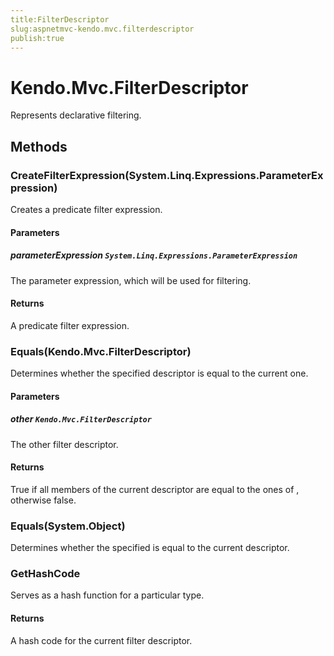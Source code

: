 ```yaml
---
title:FilterDescriptor
slug:aspnetmvc-kendo.mvc.filterdescriptor
publish:true
---
```


# Kendo.Mvc.FilterDescriptor

Represents declarative filtering.

## Methods

### CreateFilterExpression(System.Linq.Expressions.ParameterExpression)
Creates a predicate filter expression.

#### Parameters

##### parameterExpression `System.Linq.Expressions.ParameterExpression`
The parameter expression, which will be used for filtering.

#### Returns
A predicate filter expression.

### Equals(Kendo.Mvc.FilterDescriptor)
Determines whether the specified  descriptor
            is equal to the current one.

#### Parameters

##### other `Kendo.Mvc.FilterDescriptor`
The other filter descriptor.

#### Returns
True if all members of the current descriptor are
            equal to the ones of , otherwise false.

### Equals(System.Object)
Determines whether the specified 
            is equal to the current descriptor.

### GetHashCode
Serves as a hash function for a particular type.

#### Returns
A hash code for the current filter descriptor.
